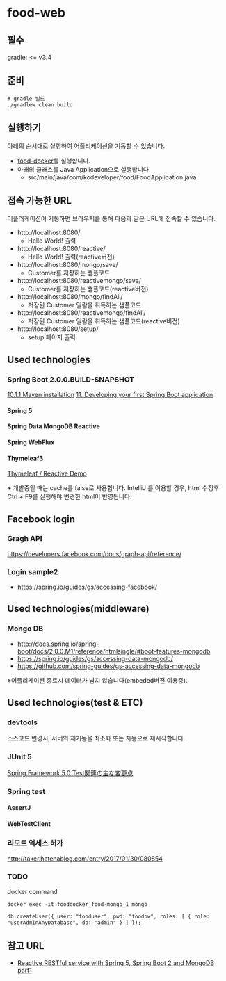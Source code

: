# food-web

## 필수
gradle: <= v3.4

## 준비
```
# gradle 빌드
./gradlew clean build
```

## 실행하기
아래의 순서대로 실행하여 어플리케이션을 기동할 수 있습니다.

- [food-docker](https://github.com/kodevops/food-docker/)를 실행합니다.
- 아래의 클래스를 Java Application으로 실행합니다
  - src/main/java/com/kodeveloper/food/FoodApplication.java

## 접속 가능한 URL
어플러케이션이 기동하면 브라우저를 통해 다음과 같은 URL에 접속할 수 있습니다.

- http://localhost:8080/ 
  - Hello World! 출력
- http://localhost:8080/reactive/
  - Hello World! 출력(reactive버전)
- http://localhost:8080/mongo/save/
  - Customer를 저장하는 샘플코드    
- http://localhost:8080/reactivemongo/save/
  - Customer를 저장하는 샘플코드(reactive버전)   
- http://localhost:8080/mongo/findAll/
  - 저장된 Customer 일람을 취득하는 샘플코드
- http://localhost:8080/reactivemongo/findAll/
  - 저장된 Customer 일람을 취득하는 샘플코드(reactive버전) 
- http://localhost:8080/setup/
  - setup 페이지 출력

## Used technologies
### Spring Boot 2.0.0.BUILD-SNAPSHOT
[10.1.1 Maven installation](http://docs.spring.io/spring-boot/docs/2.0.0.M1/reference/htmlsingle/#getting-started-maven-installation)
[11. Developing your first Spring Boot application](http://docs.spring.io/spring-boot/docs/2.0.0.M1/reference/htmlsingle/#getting-started-first-application)

#### Spring 5 
#### Spring Data MongoDB Reactive
#### Spring WebFlux
#### Thymeleaf3
[Thymeleaf / Reactive Demo](https://github.com/meistermeier/reactive-thymeleaf)

※ 개발중일 때는 cache를 false로 사용합니다. IntelliJ 를 이용할 경우, html 수정후 Ctrl + F9를 실행해야 변경한 html이 반영됩니다.

## Facebook login
### Gragh API
https://developers.facebook.com/docs/graph-api/reference/

### Login sample2
- https://spring.io/guides/gs/accessing-facebook/

## Used technologies(middleware)
### Mongo DB
- http://docs.spring.io/spring-boot/docs/2.0.0.M1/reference/htmlsingle/#boot-features-mongodb
- https://spring.io/guides/gs/accessing-data-mongodb/
- https://github.com/spring-guides/gs-accessing-data-mongodb

※어플리케이션 종료시 데이터가 남지 않습니다(embeded버전 이용중).

## Used technologies(test & ETC)
### devtools
소스코드 변경시, 서버의 재기동을 최소화 또는 자동으로 재시작합니다.

### JUnit 5
[Spring Framework 5.0 Test関連の主な変更点](http://qiita.com/kazuki43zoo/items/4a9ead225a9a9897af4a)

### Spring test
#### AssertJ
#### WebTestClient

### 리모트 억세스 허가
http://taker.hatenablog.com/entry/2017/01/30/080854

### TODO
docker command

```
docker exec -it fooddocker_food-mongo_1 mongo
```

```
db.createUser({ user: "fooduser", pwd: "foodpw", roles: [ { role: "userAdminAnyDatabase", db: "admin" } ] });
```

## 참고 URL
- [Reactive RESTful service with Spring 5, Spring Boot 2 and MongoDB part1](https://dserradji.wordpress.com/2017/04/28/reactive-restful-service-with-spring-5-spring-boot-2-and-mongodb-part-1/)
